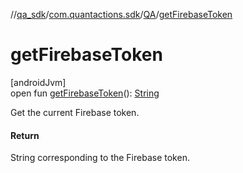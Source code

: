 //[qa_sdk](../../../index.md)/[com.quantactions.sdk](../index.md)/[QA](index.md)/[getFirebaseToken](get-firebase-token.md)

# getFirebaseToken

[androidJvm]\
open fun [getFirebaseToken](get-firebase-token.md)(): [String](https://developer.android.com/reference/kotlin/java/lang/String.html)

Get the current Firebase token.

#### Return

String corresponding to the Firebase token.
